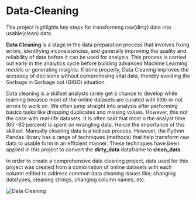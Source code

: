# Data-Cleaning
The project highlights key steps for transforming raw(dirty) data into usable(clean) data.

**Data Cleaning** is a stage in the data preparation process that involves fixing errors, identifying inconsistencies, and generally improving the quality and reliability of data before it can be used for analysis. This process is carried out early in the analytics cycle before building advanced Machine Learning models or generating insights. If done properly, Data Cleaning improves the accuracy of decisions without compromising vital data, thereby avoiding the Garbage in Garbage out (GIGO) situation.

Data cleaning is a skillset analysts rarely get a chance to develop while learning becasue most of the online datasets are curated with little or not errors to work on. We often jump straight into analysis after performing basics tasks like dropping duplicates and missing values. However, this not the case with real-life datasets. It is often said that most o the analyst time (60 -80 percent) is spent on wrangling data. Hence the importance of this skillset. Manually cleaning data is a tedious process. However, the Python Pandas library has a range of techniques (methods) that help transform raw data to usable form in an efficient manner. These techniques have been applied in this project to convert the **dirty_data** dataframe to **clean_data**. 

In order to create a comprehensive data cleaning project, data used for this project was created from a combination of online datasets with each column edited to address common data cleaning issues like; changing datatypes, cleaning strings, changing column names, etc.

![Data Cleaning](https://github.com/leks39/Data-Cleaning/assets/113634690/5cb6e719-7c4b-4ab8-9d50-e66ec2e1bbd9)

